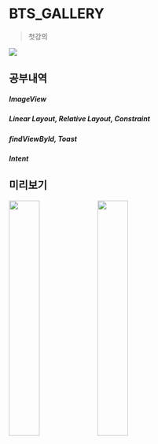 # BTS_GALLERY
> 첫강의

![](../header.png)

## 공부내역
##### ImageView
##### Linear Layout, Relative Layout, Constraint 
##### findViewById, Toast
##### Intent

## 미리보기
   <div>
        <img width="35%" height="35%" src="https://user-images.githubusercontent.com/78077569/144756168-60f904c4-82eb-454e-a886-cbb4723c62c7.jpg" alt="">
        <img width="35%" height="35%" src="https://user-images.githubusercontent.com/78077569/144756389-48a45a55-d68f-4f39-a0a1-cc49d38cd52b.jpg" alt="">   
   </div>

